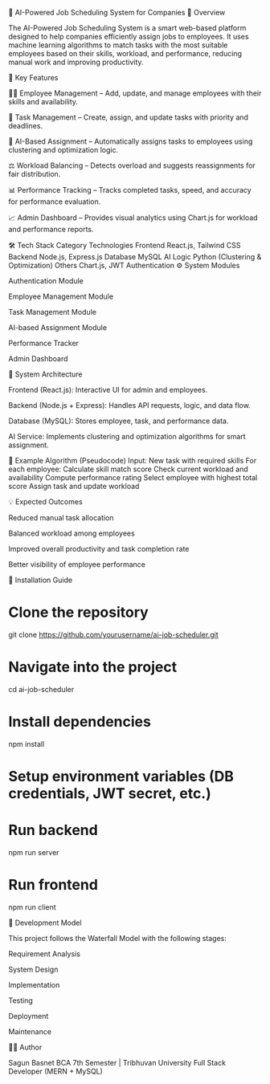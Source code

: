 🚀 AI-Powered Job Scheduling System for Companies
🧩 Overview

The AI-Powered Job Scheduling System is a smart web-based platform designed to help companies efficiently assign jobs to employees. It uses machine learning algorithms to match tasks with the most suitable employees based on their skills, workload, and performance, reducing manual work and improving productivity.

🧠 Key Features

👩‍💻 Employee Management – Add, update, and manage employees with their skills and availability.

📝 Task Management – Create, assign, and update tasks with priority and deadlines.

🤖 AI-Based Assignment – Automatically assigns tasks to employees using clustering and optimization logic.

⚖ Workload Balancing – Detects overload and suggests reassignments for fair distribution.

📊 Performance Tracking – Tracks completed tasks, speed, and accuracy for performance evaluation.

📈 Admin Dashboard – Provides visual analytics using Chart.js for workload and performance reports.

🛠 Tech Stack
Category	Technologies
Frontend	React.js, Tailwind CSS
Backend	Node.js, Express.js
Database	MySQL
AI Logic	Python (Clustering & Optimization)
Others	Chart.js, JWT Authentication
⚙ System Modules

Authentication Module

Employee Management Module

Task Management Module

AI-based Assignment Module

Performance Tracker

Admin Dashboard

🧱 System Architecture

Frontend (React.js): Interactive UI for admin and employees.

Backend (Node.js + Express): Handles API requests, logic, and data flow.

Database (MySQL): Stores employee, task, and performance data.

AI Service: Implements clustering and optimization algorithms for smart assignment.

🧠 Example Algorithm (Pseudocode)
Input: New task with required skills
For each employee:
    Calculate skill match score
    Check current workload and availability
    Compute performance rating
Select employee with highest total score
Assign task and update workload

💡 Expected Outcomes

Reduced manual task allocation

Balanced workload among employees

Improved overall productivity and task completion rate

Better visibility of employee performance

🧰 Installation Guide
# Clone the repository
git clone https://github.com/yourusername/ai-job-scheduler.git

# Navigate into the project
cd ai-job-scheduler

# Install dependencies
npm install

# Setup environment variables (DB credentials, JWT secret, etc.)
# Run backend
npm run server

# Run frontend
npm run client

📅 Development Model

This project follows the Waterfall Model with the following stages:

Requirement Analysis

System Design

Implementation

Testing

Deployment

Maintenance

👨‍💻 Author

Sagun Basnet
BCA 7th Semester | Tribhuvan University
Full Stack Developer (MERN + MySQL)